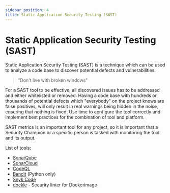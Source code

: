 ```yaml
---
sidebar_position: 4
title: Static Application Security Testing (SAST)
---
```


# Static Application Security Testing (SAST)

Static Application Security Testing (SAST) is a technique which can be used to analyze a code base to discover potential defects and vulnerabilities. 

> "Don't live with broken windows"

For a SAST tool to be effective, all discovered issues has to be addressed and either whitelisted or removed. Having a code base with hundreds or thousands of potential defects which "everybody" on the project knows are false positives, will only result in real warnings being hidden in the noise, ensuring that nothing is fixed. Use time to configure the tool correctly and implement best practices for the combination of tool and platform.

SAST metrics is an important tool for any project, so it is important that a Security Champion or a specific person is tasked with monitoring the tool and its output. 

List of tools:
- [SonarQube](https://www.sonarqube.org/features/security/)
- [SonarCloud](https://www.sonarcloud.io)
- [CodeQL](https://codeql.github.com)
- [Bandit](https://github.com/PyCQA/bandit) (Python only)
- [Snyk Code](https://snyk.io/product/snyk-code/)
- [dockle](https://github.com/goodwithtech/dockle) - Security linter for Dockerimage

